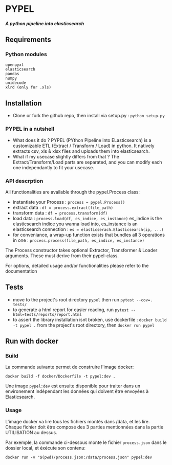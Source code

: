 # PYPEL 
##### _A python pipeline into elasticsearch_
## Requirements
### Python modules
```
openpyxl
elasticsearch
pandas
numpy
unidecode
xlrd (only for .xls)
```
## Installation
 - Clone or fork the github repo, then install via setup.py : `python setup.py`

### PYPEL in a nutshell
 - What does it do ?
PYPEL (PYthon Pipeline into ELasticsearch) is a customizable ETL (Extract / Transform / Load) in python. It natively extracts csv, xls & xlsx files and uploads them into elasticsearch.
 - What if my usecase slightly differs from that ?
The Extract/Transform/Load parts are separated, and you can modify each one independantly to fit your usecase.

### API descrption
All functionalities are available through the pypel.Process class:

 - instantiate your Process : `process = pypel.Process()`
 - extract data : `df = process.extract(file_path)`
 - transform data : `df = process.transform(df)`
 - load data : `process.load(df, es_indice, es_instance)`
     es_indice is the elasticsearch indice you wanna load into, es_instance is an elasticsearch connection : `es = elasticserach.Elasticsearch(ip, ...)`
 - for conveniance, a wrap-up function exists that bundles all 3 operations in one : `process.process(file_path, es_indice, es_instance)`

The Process constructor takes optional Extractor, Transformer & Loader arguments. These must derive from their pypel-class.

For options, detailed usage and/or functionalities please refer to the documentation

## Tests
   - move to the project's root directory `pypel` then run `pytest --cov=. tests/`
   - to generate a html report for easier reading, run `pytest --html=tests/reports/report.html`
   - to assert the library installation isnt broken, use dockerfile : `docker build -t pypel .` from the project's root
directory, then `docker run pypel`

## Run with docker

### Build

La commande suivante permet de construire l'image docker:

```
docker build -f docker/Dockerfile -t pypel:dev .
```

Une image `pypel:dev` est ensuite disponible pour traiter dans un environement indépendant les données qui doivent être envoyées à Elasticsearch.

### Usage

L'image docker va lire tous les fichiers montés dans /data, et les lire. Chaque fichier doit être composé des 3 parties mentionnées dans la partie UTILISATION au dessus.

Par exemple, la commande ci-dessous monte le fichier `process.json` dans le dossier local, et éxécute son contenu:

```
docker run -v "$(pwd)/process.json:/data/process.json" pypel:dev
```
